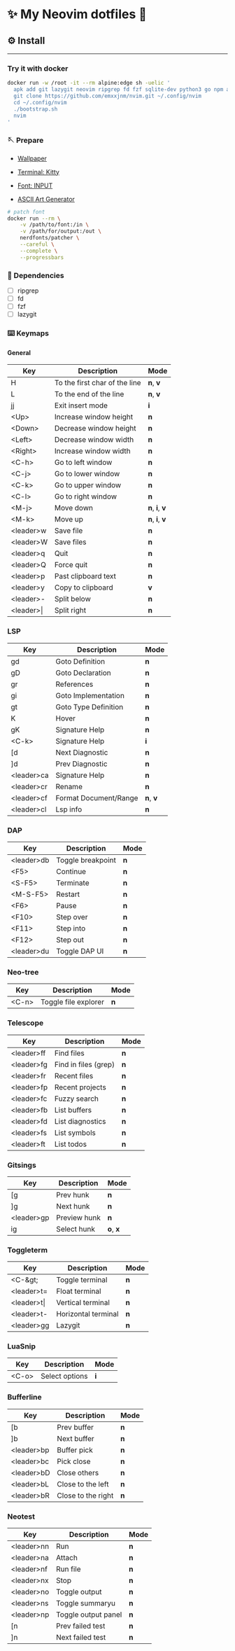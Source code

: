 # ✨ My Neovim dotfiles 🎉

## ⚙️ Install
---

### Try it with docker

```bash
docker run -w /root -it --rm alpine:edge sh -uelic '
  apk add git lazygit neovim ripgrep fd fzf sqlite-dev python3 go npm alpine-sdk --update
  git clone https://github.com/emxxjnm/nvim.git ~/.config/nvim
  cd ~/.config/nvim
  ./bootstrap.sh
  nvim
'
```

### 🪡 Prepare

* [Wallpaper](https://wallhaven.cc/w/zyxvqy)

* [Terminal: Kitty](https://sw.kovidgoyal.net/kitty/)

* [Font: INPUT](https://input.djr.com/preview/?size=14&language=python&theme=solarized-dark&family=InputMono&width=300&weight=300&line-height=1.2&a=ss&g=ss&i=topserif&l=topserif&zero=0&asterisk=height&braces=straight&preset=default&customize=please)

* [ASCII Art Generator](https://patorjk.com/software/taag/#p=display&f=Soft&t=Type%20Something%20)

```bash
# patch font
docker run --rm \
    -v /path/to/font:/in \
    -v /path/for/output:/out \
    nerdfonts/patcher \
    --careful \
    --complete \
    --progressbars
```

### 🔗 Dependencies

* [ ] ripgrep
* [ ] fd
* [ ] fzf
* [ ] lazygit

### ⌨️  Keymaps

#### General

| Key              | Description                   | Mode                |
| ------           | ---                           | ---                 |
| H                | To the first char of the line | **n**, **v**        |
| L                | To the end of the line        | **n**, **v**        |
| jj               | Exit insert mode              | **i**               |
| &lt;Up&gt;       | Increase window height        | **n**               |
| &lt;Down&gt;     | Decrease window height        | **n**               |
| &lt;Left&gt;     | Decrease window width         | **n**               |
| &lt;Right&gt;    | Increase window width         | **n**               |
| &lt;C-h&gt;      | Go to left window             | **n**               |
| &lt;C-j&gt;      | Go to lower window            | **n**               |
| &lt;C-k&gt;      | Go to upper window            | **n**               |
| &lt;C-l&gt;      | Go to right window            | **n**               |
| &lt;M-j&gt;      | Move down                     | **n**, **i**, **v** |
| &lt;M-k&gt;      | Move up                       | **n**, **i**, **v** |
| &lt;leader&gt;w  | Save file                     | **n**               |
| &lt;leader&gt;W  | Save files                    | **n**               |
| &lt;leader&gt;q  | Quit                          | **n**               |
| &lt;leader&gt;Q  | Force quit                    | **n**               |
| &lt;leader&gt;p  | Past clipboard text           | **n**               |
| &lt;leader&gt;y  | Copy to clipboard             | **v**               |
| &lt;leader&gt;-  | Split below                   | **n**               |
| &lt;leader&gt;\| | Split right                   | **n**               |

### LSP

| Key              | Description           | Mode           |
| --------------   | --------------        | -------------- |
| gd               | Goto Definition       | **n**          |
| gD               | Goto Declaration      | **n**          |
| gr               | References            | **n**          |
| gi               | Goto Implementation   | **n**          |
| gt               | Goto Type Definition  | **n**          |
| K                | Hover                 | **n**          |
| gK               | Signature Help        | **n**          |
| &lt;C-k&gt;      | Signature Help        | **i**          |
| [d               | Next Diagnostic       | **n**          |
| ]d               | Prev Diagnostic       | **n**          |
| &lt;leader&gt;ca | Signature Help        | **n**          |
| &lt;leader&gt;cr | Rename                | **n**          |
| &lt;leader&gt;cf | Format Document/Range | **n**, **v**   |
| &lt;leader&gt;cl | Lsp info              | **n**          |

### DAP

| Key              | Description       | Mode           |
| --------------   | --------------    | -------------- |
| &lt;leader&gt;db | Toggle breakpoint | **n**          |
| &lt;F5&gt;       | Continue          | **n**          |
| &lt;S-F5&gt;     | Terminate         | **n**          |
| &lt;M-S-F5&gt;   | Restart           | **n**          |
| &lt;F6&gt;       | Pause             | **n**          |
| &lt;F10&gt;      | Step over         | **n**          |
| &lt;F11&gt;      | Step into         | **n**          |
| &lt;F12&gt;      | Step out          | **n**          |
| &lt;leader&gt;du | Toggle DAP UI     | **n**          |

### Neo-tree

| Key            | Description          | Mode           |
| -------------- | --------------       | -------------- |
| &lt;C-n&gt;    | Toggle file explorer | **n**          |

### Telescope

| Key              | Description          | Mode           |
| --------------   | --------------       | -------------- |
| &lt;leader&gt;ff | Find files           | **n**          |
| &lt;leader&gt;fg | Find in files (grep) | **n**          |
| &lt;leader&gt;fr | Recent files         | **n**          |
| &lt;leader&gt;fp | Recent projects      | **n**          |
| &lt;leader&gt;fc | Fuzzy search         | **n**          |
| &lt;leader&gt;fb | List buffers         | **n**          |
| &lt;leader&gt;fd | List diagnostics     | **n**          |
| &lt;leader&gt;fs | List symbols         | **n**          |
| &lt;leader&gt;ft | List todos           | **n**          |

### Gitsings

| Key              | Description    | Mode           |
| --------------   | -------------- | -------------- |
| [g               | Prev hunk      | **n**          |
| ]g               | Next hunk      | **n**          |
| &lt;leader&gt;gp | Preview hunk   | **n**          |
| ig               | Select hunk    | **o**, **x**   |

### Toggleterm

| Key               | Description         | Mode           |
| --------------    | --------------      | -------------- |
| &lt;C-\&gt;       | Toggle terminal     | **n**          |
| &lt;leader&gt;t=  | Float terminal      | **n**          |
| &lt;leader&gt;t\| | Vertical terminal   | **n**          |
| &lt;leader&gt;t-  | Horizontal terminal | **n**          |
| &lt;leader&gt;gg  | Lazygit             | **n**          |

### LuaSnip

| Key            | Description     | Mode           |
| -------------- | --------------  | -------------- |
| &lt;C-o&gt;    | Select  options | **i**          |

### Bufferline

| Key              | Description        | Mode           |
| --------------   | --------------     | -------------- |
| [b               | Prev buffer        | **n**          |
| ]b               | Next buffer        | **n**          |
| &lt;leader&gt;bp | Buffer pick        | **n**          |
| &lt;leader&gt;bc | Pick close         | **n**          |
| &lt;leader&gt;bD | Close others       | **n**          |
| &lt;leader&gt;bL | Close to the left  | **n**          |
| &lt;leader&gt;bR | Close to the right | **n**          |

### Neotest

| Key              | Description         | Mode           |
| --------------   | --------------      | -------------- |
| &lt;leader&gt;nn | Run                 | **n**          |
| &lt;leader&gt;na | Attach              | **n**          |
| &lt;leader&gt;nf | Run file            | **n**          |
| &lt;leader&gt;nx | Stop                | **n**          |
| &lt;leader&gt;no | Toggle output       | **n**          |
| &lt;leader&gt;ns | Toggle summaryu     | **n**          |
| &lt;leader&gt;np | Toggle output panel | **n**          |
| [n               | Prev failed test    | **n**          |
| ]n               | Next failed test    | **n**          |
